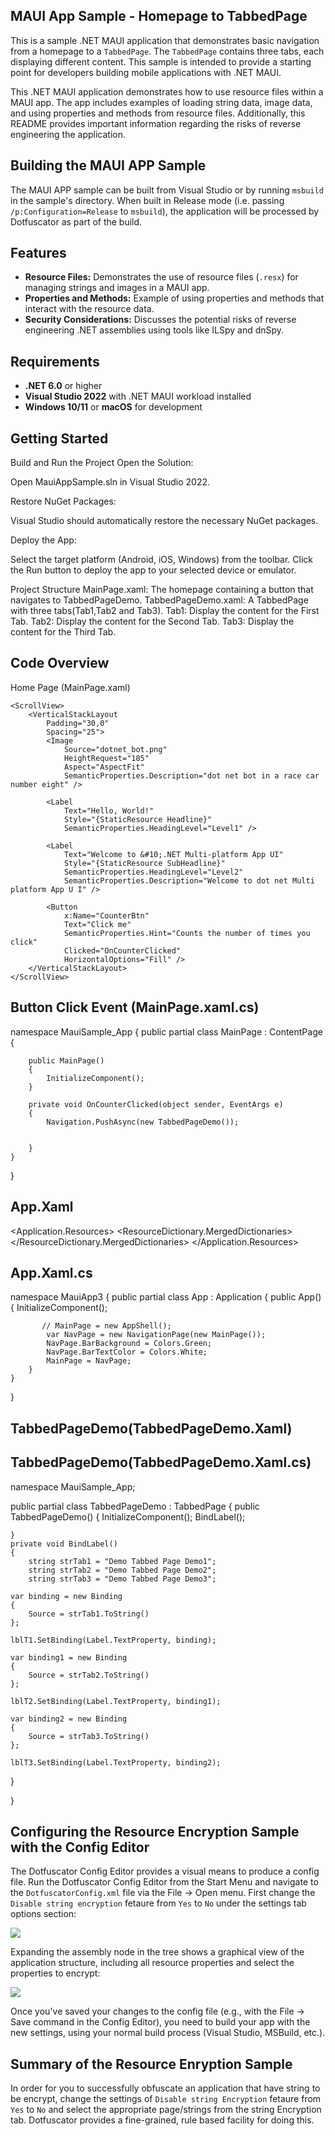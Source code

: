 ## MAUI App Sample - Homepage to TabbedPage

This is a sample .NET MAUI application that demonstrates basic navigation from a homepage to a `TabbedPage`. The `TabbedPage` contains three tabs, each displaying different content. This sample is intended to provide a starting point for developers building mobile applications with .NET MAUI.

This .NET MAUI application demonstrates how to use resource files within a MAUI app. The app includes examples of loading string data, image data, and using properties and methods from resource files. Additionally, this README provides important information regarding the risks of reverse engineering the application.


## Building the MAUI APP Sample

The MAUI APP sample can be built from Visual Studio or by running `msbuild` in the sample's directory. When built in Release mode (i.e. passing `/p:Configuration=Release` to `msbuild`), the application will be processed by Dotfuscator as part of the build.

## Features

- **Resource Files:** Demonstrates the use of resource files (`.resx`) for managing strings and images in a MAUI app.
- **Properties and Methods:** Example of using properties and methods that interact with the resource data.
- **Security Considerations:** Discusses the potential risks of reverse engineering .NET assemblies using tools like ILSpy and dnSpy.

## Requirements

- **.NET 6.0** or higher
- **Visual Studio 2022** with .NET MAUI workload installed
- **Windows 10/11** or **macOS** for development

## Getting Started


Build and Run the Project
Open the Solution:

Open MauiAppSample.sln in Visual Studio 2022.

Restore NuGet Packages:

Visual Studio should automatically restore the necessary NuGet packages.

Deploy the App:

Select the target platform (Android, iOS, Windows) from the toolbar.
Click the Run button to deploy the app to your selected device or emulator.

Project Structure
MainPage.xaml: The homepage containing a button that navigates to TabbedPageDemo.
TabbedPageDemo.xaml: A TabbedPage with three tabs(Tab1,Tab2 and Tab3).
Tab1: Display the content for the First Tab.
Tab2: Display the content for the Second Tab.
Tab3: Display the content for the Third Tab.

## Code Overview
Home Page (MainPage.xaml)
<?xml version="1.0" encoding="utf-8" ?>
<ContentPage xmlns="http://schemas.microsoft.com/dotnet/2021/maui"
             xmlns:x="http://schemas.microsoft.com/winfx/2009/xaml"
             x:Class="MauiApp3.MainPage">

    <ScrollView>
        <VerticalStackLayout
            Padding="30,0"
            Spacing="25">
            <Image
                Source="dotnet_bot.png"
                HeightRequest="185"
                Aspect="AspectFit"
                SemanticProperties.Description="dot net bot in a race car number eight" />

            <Label
                Text="Hello, World!"
                Style="{StaticResource Headline}"
                SemanticProperties.HeadingLevel="Level1" />

            <Label
                Text="Welcome to &#10;.NET Multi-platform App UI"
                Style="{StaticResource SubHeadline}"
                SemanticProperties.HeadingLevel="Level2"
                SemanticProperties.Description="Welcome to dot net Multi platform App U I" />

            <Button
                x:Name="CounterBtn"
                Text="Click me" 
                SemanticProperties.Hint="Counts the number of times you click"
                Clicked="OnCounterClicked"
                HorizontalOptions="Fill" />
        </VerticalStackLayout>
    </ScrollView>

</ContentPage>


## Button Click Event (MainPage.xaml.cs)

namespace MauiSample_App
{
    public partial class MainPage : ContentPage
    {
  

        public MainPage()
        {
            InitializeComponent();
        }

        private void OnCounterClicked(object sender, EventArgs e)
        {
            Navigation.PushAsync(new TabbedPageDemo());
            

        }
    }

}

## App.Xaml

<?xml version = "1.0" encoding = "UTF-8" ?>
<Application xmlns="http://schemas.microsoft.com/dotnet/2021/maui"
             xmlns:x="http://schemas.microsoft.com/winfx/2009/xaml"
             xmlns:local="clr-namespace:MauiApp3"
             x:Class="MauiSample_App.App">
    <Application.Resources>
        <ResourceDictionary>
            <ResourceDictionary.MergedDictionaries>
                <ResourceDictionary Source="Resources/Styles/Colors.xaml" />
                <ResourceDictionary Source="Resources/Styles/Styles.xaml" />
            </ResourceDictionary.MergedDictionaries>
        </ResourceDictionary>
    </Application.Resources>
</Application>

## App.Xaml.cs

namespace MauiApp3
{
    public partial class App : Application
    {
        public App()
        {
            InitializeComponent();

           // MainPage = new AppShell();
            var NavPage = new NavigationPage(new MainPage());
            NavPage.BarBackground = Colors.Green;
            NavPage.BarTextColor = Colors.White;
            MainPage = NavPage;
        }
    }
}

## TabbedPageDemo(TabbedPageDemo.Xaml)

<?xml version="1.0" encoding="utf-8" ?>
<TabbedPage xmlns="http://schemas.microsoft.com/dotnet/2021/maui"
             xmlns:x="http://schemas.microsoft.com/winfx/2009/xaml"
             x:Class="MauiSample_App.TabbedPageDemo"
             Title="TabbedPageDemo"
            BarBackground="Green"
            BarTextColor="white"
            SelectedTabColor="Red"
            UnselectedTabColor="Orange">
    <ContentPage Title="Tab1" IconImageSource="dotnet_bot.png">
        <Label Text="This is Tab 1 " x:Name="lblT1"></Label>
    </ContentPage>
    <ContentPage Title="Tab2" IconImageSource="dotnet_bot.png">
        <Label Text="This is Tab 2 " x:Name="lblT2"></Label>
    </ContentPage>
    <ContentPage Title="Tab3" IconImageSource="dotnet_bot.png">
        <Label Text="This is Tab 3 " x:Name="lblT3"></Label>
    </ContentPage>

</TabbedPage>


## TabbedPageDemo(TabbedPageDemo.Xaml.cs)



namespace MauiSample_App;

public partial class TabbedPageDemo : TabbedPage
{
	public TabbedPageDemo()
	{
		InitializeComponent();
        BindLabel();


    }
    private void BindLabel()
    {
        string strTab1 = "Demo Tabbed Page Demo1";
        string strTab2 = "Demo Tabbed Page Demo2";
        string strTab3 = "Demo Tabbed Page Demo3";
    
    var binding = new Binding
    {
        Source = strTab1.ToString()
    };

    lblT1.SetBinding(Label.TextProperty, binding);

    var binding1 = new Binding
    {
        Source = strTab2.ToString()
    };

    lblT2.SetBinding(Label.TextProperty, binding1);

    var binding2 = new Binding
    {
        Source = strTab3.ToString()
    };

    lblT3.SetBinding(Label.TextProperty, binding2);
}
    

}


## Configuring the Resource Encryption Sample with the Config Editor

The Dotfuscator Config Editor provides a visual means to produce a config file. Run the Dotfuscator Config Editor from the Start Menu and navigate to the `DotfuscatorConfig.xml` file via the File -> Open menu. First change the `Disable string encryption` fetaure from `Yes` to `No` under the settings tab options section: 



![](Resources/images/settings.png)

Expanding the assembly node in the tree shows a graphical view of the application structure, including all resource properties and select the properties to encrypt:

![](Resources/images/string_encryption.png)

Once you've saved your changes to the config file (e.g., with the File -> Save command in the Config Editor), you need to build your app with the new settings, using your normal build process (Visual Studio, MSBuild, etc.).


## Summary of the Resource Enryption Sample

In order for you to successfully obfuscate an application that have string to be encrypt, change the settings of `Disable string Encryption` fetaure from `Yes` to `No` and select the appropriate page/strings from the string Encryption tab. Dotfuscator provides a fine-grained, rule based facility for doing this.
